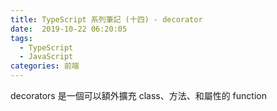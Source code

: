 ```yaml
---
title: TypeScript 系列筆記 (十四) - decorator
date:  2019-10-22 06:20:05
tags: 
  - TypeScript
  - JavaScript
categories: 前端
---
```


decorators 是一個可以額外擴充 class、方法、和屬性的 function